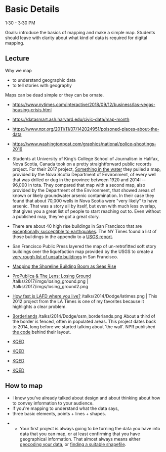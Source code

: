 
# Basic Details

1:30 - 3:30 PM

Goals: introduce the basics of mapping and make a simple map. Students should leave with clarity about what kind of data is required for digital mapping.

## Lecture
Why we map
 - to understand geographic data
 - to tell stories with geography

Maps can be dead simple or they can be ornate.

* https://www.nytimes.com/interactive/2018/09/12/business/las-vegas-housing-crisis.html

* https://datasmart.ash.harvard.edu/civic-data/map-month

* https://www.npr.org/2011/11/07/142024951/poisoned-places-about-the-data

* https://www.washingtonpost.com/graphics/national/police-shootings-2016

* Students at University of King’s College School of Journalism in Halifax, Nova Scotia, Canada took on a pretty straightforward public records project. For their 2017 project, [Something in the water](https://signalhfx.ca/deadly-water/) they pulled a map, provided by the Nova Scotia Department of Environment, of every well that was drilled or dug in the province between 1920 and 2014l -- 96,000 in tota. They compared that map with a second map, also provided by the Department of the Environment, that showed areas of known or likely groundwater arsenic contamination. In their case they found that about 70,000 wells in Nova Scotia were "very likely" to have arsenic. That was a story all by itself, but even with much less overlap, that gives you a great list of people to start reaching out to. Even without a published map, they've got a great story.

*  There are about 40 high rise buildings in San Francisco that are [exceptionally succeptible to earthquakes](https://www.nytimes.com/2018/06/14/us/california-earthquakes-high-rises.html). The NY Times found a list of those buildings in the appendix to a [USGS report](https://www.usgs.gov/news/usgs-rolls-out-groundbreaking-earthquake-study-haywired-earthquake-scenario?qt-news_science_products=1#qt-news_science_products).
* San Francisco Public Press layered the map of un-retrofitted soft story buildings over the liquefaction map provided by the USGS to create a [very rough list of unsafe buildings](https://sfpublicpress.org/softstorylist) in San Francisco.
*  [Mapping the Shoreline Building Boom as Seas Rise](https://sfpublicpress.org/news/searise/2017-04/mapping-the-shoreline-building-boom-as-seas-rise)
* [ProPublica &amp; The Lens: Losing Ground](http://projects.propublica.org/louisiana/)  /talks/2017/imgs/losing_ground.png |  /talks/2017/imgs/losing_ground2.png

* [How fast is LAFD where you live?](http://graphics.latimes.com/how-fast-is-lafd/#10/33.9661/-118.6201)  /talks/2014/Dodge/latimes.png |  This 2012 project from the LA Times is one of my favorites because it highlights a clear problem.

* [Borderlands](http://apps.npr.org/borderland/#_/about)  /talks/2014/Dodge/osm_borderlands.png About a third of the border is fenced, often in populated areas. This project dates back to 2014, long before we started talking about 'the wall'. NPR published [the code](https://github.com/nprapps/borders-map) behind their layout.

* [KQED](https://ww2.kqed.org/news/2017/10/09/map-track-the-fires-in-napa-and-sonoma-counties/) <!-- /talks/2017/imgs/kqed_firemap.png -->
* [KQED](http://ww2.kqed.org/news/2017/10/19/map-cal-fire-maps-homes-damaged-or-destroyed-in-north-bay-fires/) <!-- /talks/2017/imgs/kqed_structures.png | Most visited, during the fires. -->
* [KQED](https://ww2.kqed.org/news/2017/10/12/map-north-bay-fire-evacuation-zones/) <!-- /talks/2017/imgs/fire_hazard.png |  As the fires wound down, they looked at hazard. Fire hazard zones are public record, though as KQED points out most of the recent fires were in "moderate" fire hazard zones.  -->
* [KQED](https://ww2.kqed.org/science/2017/10/31/map-see-if-you-live-in-a-high-risk-fire-zone-and-what-that-means/) <!-- /talks/2017/imgs/evacuation_table.png |  Lisa Pickoff-White tried to come up with a way to automate the translation from an evacuation order to a map but that's actually super hard. So they went with a table instead.-->



## How to map

 - I know you've already talked about design and about thinking about how to convey information to your audience.
 - If you're mapping to understand what the data says,
 - three basic elements, points + lines + shapes.
 + + Your first project is always going to be turning the data you have into data that you can map, or at least confirming that you have geographical information. That almost always means either [geocoding your data](https://github.com/amandabee/CUNY-data-storytelling/wiki/Tip-Sheet:-Geocoding), or [finding a suitable shapefile](https://github.com/amandabee/CUNY-data-storytelling/wiki/Where-to-Find-Shapefiles).

<!-- AMI Only
Making maps better:
* Can you scan the [CALmatters map](https://calmatters.org/articles/map-how-we-voted-on-housing-issues-up-and-down-the-state/)? Spend a few minutes talking in a small group about what would make that map more skimmable. Sketch it out.
-->
